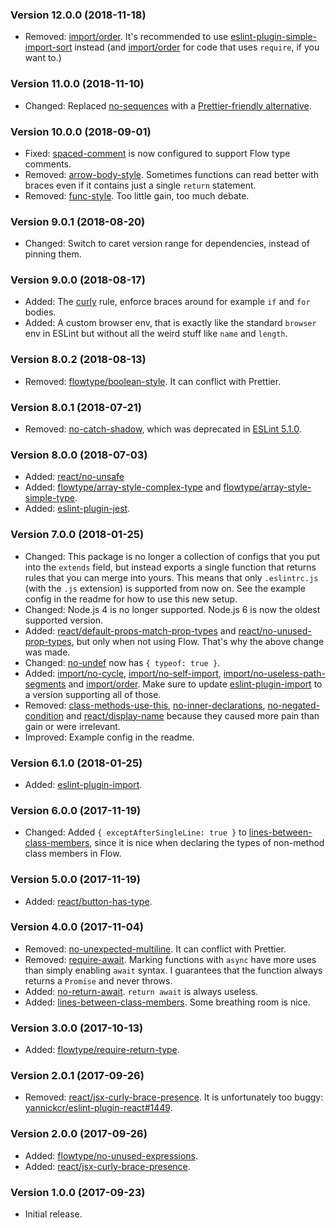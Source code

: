 ### Version 12.0.0 (2018-11-18)

- Removed: [import/order]. It's recommended to use
  [eslint-plugin-simple-import-sort] instead (and [import/order] for code that
  uses `require`, if you want to.)

### Version 11.0.0 (2018-11-10)

- Changed: Replaced [no-sequences] with a [Prettier-friendly
  alternative][no-sequences-alternative].

### Version 10.0.0 (2018-09-01)

- Fixed: [spaced-comment] is now configured to support Flow type comments.
- Removed: [arrow-body-style]. Sometimes functions can read better with braces
  even if it contains just a single `return` statement.
- Removed: [func-style]. Too little gain, too much debate.

### Version 9.0.1 (2018-08-20)

- Changed: Switch to caret version range for dependencies, instead of pinning
  them.

### Version 9.0.0 (2018-08-17)

- Added: The [curly] rule, enforce braces around for example `if` and `for`
  bodies.
- Added: A custom browser env, that is exactly like the standard `browser` env
  in ESLint but without all the weird stuff like `name` and `length`.

### Version 8.0.2 (2018-08-13)

- Removed: [flowtype/boolean-style]. It can conflict with Prettier.

### Version 8.0.1 (2018-07-21)

- Removed: [no-catch-shadow], which was deprecated in [ESLint 5.1.0].

### Version 8.0.0 (2018-07-03)

- Added: [react/no-unsafe]
- Added: [flowtype/array-style-complex-type] and [flowtype/array-style-simple-type].
- Added: [eslint-plugin-jest].

### Version 7.0.0 (2018-01-25)

- Changed: This package is no longer a collection of configs that you put into
  the `extends` field, but instead exports a single function that returns rules
  that you can merge into yours. This means that only `.eslintrc.js` (with the
  `.js` extension) is supported from now on. See the example config in the
  readme for how to use this new setup.
- Changed: Node.js 4 is no longer supported. Node.js 6 is now the oldest
  supported version.
- Added: [react/default-props-match-prop-types] and
  [react/no-unused-prop-types], but only when not using Flow. That's why the
  above change was made.
- Changed: [no-undef] now has `{ typeof: true }`.
- Added: [import/no-cycle], [import/no-self-import],
  [import/no-useless-path-segments] and [import/order]. Make sure to update
  [eslint-plugin-import] to a version supporting all of those.
- Removed: [class-methods-use-this], [no-inner-declarations],
  [no-negated-condition] and [react/display-name] because they caused more pain
  than gain or were irrelevant.
- Improved: Example config in the readme.

### Version 6.1.0 (2018-01-25)

- Added: [eslint-plugin-import].

### Version 6.0.0 (2017-11-19)

- Changed: Added `{ exceptAfterSingleLine: true }` to
  [lines-between-class-members], since it is nice when declaring the types of
  non-method class members in Flow.

### Version 5.0.0 (2017-11-19)

- Added: [react/button-has-type].

### Version 4.0.0 (2017-11-04)

- Removed: [no-unexpected-multiline]. It can conflict with Prettier.
- Removed: [require-await]. Marking functions with `async` have more uses than
  simply enabling `await` syntax. I guarantees that the function always returns
  a `Promise` and never throws.
- Added: [no-return-await]. `return await` is always useless.
- Added: [lines-between-class-members]. Some breathing room is nice.

### Version 3.0.0 (2017-10-13)

- Added: [flowtype/require-return-type].

### Version 2.0.1 (2017-09-26)

- Removed: [react/jsx-curly-brace-presence]. It is unfortunately too buggy:
  [yannickcr/eslint-plugin-react#1449].

### Version 2.0.0 (2017-09-26)

- Added: [flowtype/no-unused-expressions].
- Added: [react/jsx-curly-brace-presence].

### Version 1.0.0 (2017-09-23)

- Initial release.

[arrow-body-style]: https://eslint.org/docs/rules/arrow-body-style
[class-methods-use-this]: https://eslint.org/docs/rules/class-methods-use-this
[curly]: https://eslint.org/docs/rules/curly
[eslint 5.1.0]: https://eslint.org/blog/2018/07/eslint-v5.1.0-released
[eslint-plugin-import]: https://github.com/benmosher/eslint-plugin-import
[eslint-plugin-jest]: https://github.com/jest-community/eslint-plugin-jest
[eslint-plugin-simple-import-sort]: https://github.com/lydell/eslint-plugin-simple-import-sort/
[flowtype/array-style-complex-type]: https://github.com/gajus/eslint-plugin-flowtype#array-style-complex-type
[flowtype/array-style-simple-type]: https://github.com/gajus/eslint-plugin-flowtype#array-style-simple-type
[flowtype/boolean-style]: https://github.com/gajus/eslint-plugin-flowtype#eslint-plugin-flowtype-rules-boolean-style
[flowtype/no-unused-expressions]: https://github.com/gajus/eslint-plugin-flowtype#eslint-plugin-flowtype-rules-no-unused-expressions
[flowtype/require-return-type]: https://github.com/gajus/eslint-plugin-flowtype#eslint-plugin-flowtype-rules-require-return-type
[func-style]: https://eslint.org/docs/rules/func-style
[import/no-cycle]: https://github.com/benmosher/eslint-plugin-import/blob/master/docs/rules/no-cycle.md
[import/no-self-import]: https://github.com/benmosher/eslint-plugin-import/blob/master/docs/rules/no-self-import.md
[import/no-useless-path-segments]: https://github.com/benmosher/eslint-plugin-import/blob/master/docs/rules/no-useless-path-segments.md
[import/order]: https://github.com/benmosher/eslint-plugin-import/blob/master/docs/rules/order.md
[lines-between-class-members]: https://eslint.org/docs/rules/lines-between-class-members
[no-catch-shadow]: https://eslint.org/docs/rules/no-catch-shadow
[no-inner-declarations]: https://eslint.org/docs/rules/no-inner-declarations
[no-negated-condition]: https://eslint.org/docs/rules/no-negated-condition
[no-return-await]: https://eslint.org/docs/rules/no-return-await
[no-sequences-alternative]: https://github.com/prettier/eslint-config-prettier#no-sequences
[no-sequences]: https://eslint.org/docs/rules/no-sequences
[no-undef]: https://eslint.org/docs/rules/no-undef
[no-unexpected-multiline]: https://eslint.org/docs/rules/no-unexpected-multiline
[react/button-has-type]: https://github.com/yannickcr/eslint-plugin-react/blob/master/docs/rules/button-has-type.md
[react/default-props-match-prop-types]: https://github.com/yannickcr/eslint-plugin-react/blob/master/docs/rules/default-props-match-prop-types.md
[react/display-name]: https://github.com/yannickcr/eslint-plugin-react/blob/master/docs/rules/display-name.md
[react/jsx-curly-brace-presence]: https://github.com/yannickcr/eslint-plugin-react/blob/master/docs/rules/jsx-curly-brace-presence.md
[react/no-unsafe]: https://github.com/yannickcr/eslint-plugin-react/blob/master/docs/rules/no-unsafe.md
[react/no-unused-prop-types]: https://github.com/yannickcr/eslint-plugin-react/blob/master/docs/rules/no-unused-prop-types.md
[require-await]: https://eslint.org/docs/rules/require-await
[spaced-comment]: https://eslint.org/docs/rules/spaced-comment
[yannickcr/eslint-plugin-react#1449]: https://github.com/yannickcr/eslint-plugin-react/issues/1449
